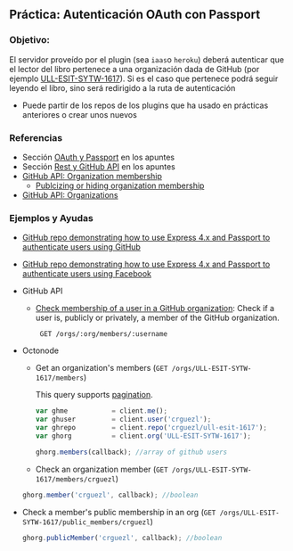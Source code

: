 ## Práctica: Autenticación OAuth con Passport

<!--sec data-title="Descripción" data-id="sectiondescripcion" data-show=true ces-->
### Objetivo:

El servidor proveído por el plugin (sea `iaas`o `heroku`) deberá autenticar que el lector
del libro  pertenece  a una organización dada de GitHub (por ejemplo [ULL-ESIT-SYTW-1617](https://github.com/ULL-ESIT-SYTW-1617)). Si es el caso que pertenece podrá seguir leyendo el libro, sino será redirigido a la ruta de autenticación


* Puede partir de los repos de los plugins que ha usado en prácticas anteriores o crear unos nuevos


<!-- endsec -->

<!--sec data-title="Ejemplos y Referencias" data-id="sectionreferencias" data-show=true ces-->

### Referencias

* Sección [OAuth y Passport](../apuntes/authentication/README.md) en los apuntes
* Sección [Rest y GitHub API](../apuntes/rest/README.md) en los apuntes
* [GitHub API: Organization membership](https://developer.github.com/v3/orgs/members/)
  - [Publcizing or hiding organization membership](https://help.github.com/articles/publicizing-or-hiding-organization-membership/)
* [GitHub API: Organizations](https://developer.github.com/v3/orgs/)

### Ejemplos y Ayudas

* [GitHub repo demonstrating how to use Express 4.x and Passport to authenticate users using GitHub](https://github.com/ULL-ESIT-SYTW-1617/express-4.x-github-example)
* [GitHub repo demonstrating how to use Express 4.x and Passport to authenticate users using Facebook](https://github.com/ULL-ESIT-DSI-1617/express-4.x-facebook-example)
* GitHub API
  - [Check membership of a user in a GitHub organization](https://developer.github.com/v3/orgs/members/#check-membership): Check if a user is, publicly or privately, a member of the GitHub organization.
    ```
     GET /orgs/:org/members/:username
    ```
* Octonode
  - Get an organization's members (`GET /orgs/ULL-ESIT-SYTW-1617/members`)

    This query supports [pagination](https://github.com/pksunkara/octonode#pagination).

    ```js
    var ghme           = client.me();
    var ghuser         = client.user('crguezl');
    var ghrepo         = client.repo('crguezl/ull-esit-1617');
    var ghorg          = client.org('ULL-ESIT-SYTW-1617');

    ghorg.members(callback); //array of github users
    ```

  -  Check an organization member (`GET /orgs/ULL-ESIT-SYTW-1617/members/crguezl`)

    ```js
    ghorg.member('crguezl', callback); //boolean
    ```

 - Check a member's public membership in an org (`GET /orgs/ULL-ESIT-SYTW-1617/public_members/crguezl`)

    ```js
    ghorg.publicMember('crguezl', callback); //boolean
    ```

<!-- endsec -->
